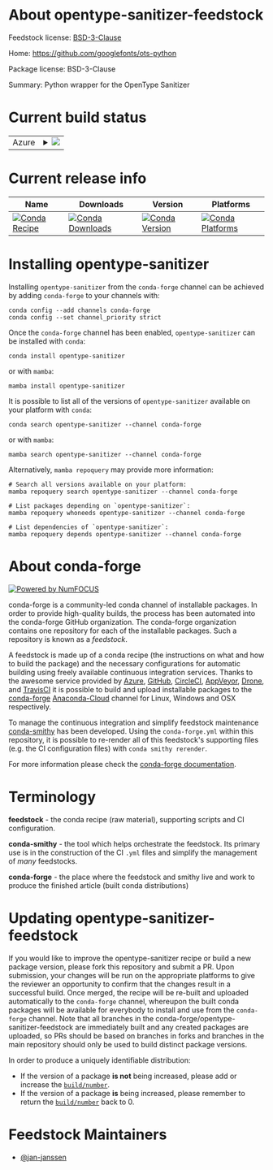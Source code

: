 About opentype-sanitizer-feedstock
==================================

Feedstock license: [BSD-3-Clause](https://github.com/conda-forge/opentype-sanitizer-feedstock/blob/main/LICENSE.txt)

Home: https://github.com/googlefonts/ots-python

Package license: BSD-3-Clause

Summary: Python wrapper for the OpenType Sanitizer

Current build status
====================


<table>
    
  <tr>
    <td>Azure</td>
    <td>
      <details>
        <summary>
          <a href="https://dev.azure.com/conda-forge/feedstock-builds/_build/latest?definitionId=16953&branchName=main">
            <img src="https://dev.azure.com/conda-forge/feedstock-builds/_apis/build/status/opentype-sanitizer-feedstock?branchName=main">
          </a>
        </summary>
        <table>
          <thead><tr><th>Variant</th><th>Status</th></tr></thead>
          <tbody><tr>
              <td>linux_64_python3.10.____cpython</td>
              <td>
                <a href="https://dev.azure.com/conda-forge/feedstock-builds/_build/latest?definitionId=16953&branchName=main">
                  <img src="https://dev.azure.com/conda-forge/feedstock-builds/_apis/build/status/opentype-sanitizer-feedstock?branchName=main&jobName=linux&configuration=linux%20linux_64_python3.10.____cpython" alt="variant">
                </a>
              </td>
            </tr><tr>
              <td>linux_64_python3.11.____cpython</td>
              <td>
                <a href="https://dev.azure.com/conda-forge/feedstock-builds/_build/latest?definitionId=16953&branchName=main">
                  <img src="https://dev.azure.com/conda-forge/feedstock-builds/_apis/build/status/opentype-sanitizer-feedstock?branchName=main&jobName=linux&configuration=linux%20linux_64_python3.11.____cpython" alt="variant">
                </a>
              </td>
            </tr><tr>
              <td>linux_64_python3.12.____cpython</td>
              <td>
                <a href="https://dev.azure.com/conda-forge/feedstock-builds/_build/latest?definitionId=16953&branchName=main">
                  <img src="https://dev.azure.com/conda-forge/feedstock-builds/_apis/build/status/opentype-sanitizer-feedstock?branchName=main&jobName=linux&configuration=linux%20linux_64_python3.12.____cpython" alt="variant">
                </a>
              </td>
            </tr><tr>
              <td>linux_64_python3.8.____cpython</td>
              <td>
                <a href="https://dev.azure.com/conda-forge/feedstock-builds/_build/latest?definitionId=16953&branchName=main">
                  <img src="https://dev.azure.com/conda-forge/feedstock-builds/_apis/build/status/opentype-sanitizer-feedstock?branchName=main&jobName=linux&configuration=linux%20linux_64_python3.8.____cpython" alt="variant">
                </a>
              </td>
            </tr><tr>
              <td>linux_64_python3.9.____73_pypy</td>
              <td>
                <a href="https://dev.azure.com/conda-forge/feedstock-builds/_build/latest?definitionId=16953&branchName=main">
                  <img src="https://dev.azure.com/conda-forge/feedstock-builds/_apis/build/status/opentype-sanitizer-feedstock?branchName=main&jobName=linux&configuration=linux%20linux_64_python3.9.____73_pypy" alt="variant">
                </a>
              </td>
            </tr><tr>
              <td>linux_64_python3.9.____cpython</td>
              <td>
                <a href="https://dev.azure.com/conda-forge/feedstock-builds/_build/latest?definitionId=16953&branchName=main">
                  <img src="https://dev.azure.com/conda-forge/feedstock-builds/_apis/build/status/opentype-sanitizer-feedstock?branchName=main&jobName=linux&configuration=linux%20linux_64_python3.9.____cpython" alt="variant">
                </a>
              </td>
            </tr>
          </tbody>
        </table>
      </details>
    </td>
  </tr>
</table>

Current release info
====================

| Name | Downloads | Version | Platforms |
| --- | --- | --- | --- |
| [![Conda Recipe](https://img.shields.io/badge/recipe-opentype--sanitizer-green.svg)](https://anaconda.org/conda-forge/opentype-sanitizer) | [![Conda Downloads](https://img.shields.io/conda/dn/conda-forge/opentype-sanitizer.svg)](https://anaconda.org/conda-forge/opentype-sanitizer) | [![Conda Version](https://img.shields.io/conda/vn/conda-forge/opentype-sanitizer.svg)](https://anaconda.org/conda-forge/opentype-sanitizer) | [![Conda Platforms](https://img.shields.io/conda/pn/conda-forge/opentype-sanitizer.svg)](https://anaconda.org/conda-forge/opentype-sanitizer) |

Installing opentype-sanitizer
=============================

Installing `opentype-sanitizer` from the `conda-forge` channel can be achieved by adding `conda-forge` to your channels with:

```
conda config --add channels conda-forge
conda config --set channel_priority strict
```

Once the `conda-forge` channel has been enabled, `opentype-sanitizer` can be installed with `conda`:

```
conda install opentype-sanitizer
```

or with `mamba`:

```
mamba install opentype-sanitizer
```

It is possible to list all of the versions of `opentype-sanitizer` available on your platform with `conda`:

```
conda search opentype-sanitizer --channel conda-forge
```

or with `mamba`:

```
mamba search opentype-sanitizer --channel conda-forge
```

Alternatively, `mamba repoquery` may provide more information:

```
# Search all versions available on your platform:
mamba repoquery search opentype-sanitizer --channel conda-forge

# List packages depending on `opentype-sanitizer`:
mamba repoquery whoneeds opentype-sanitizer --channel conda-forge

# List dependencies of `opentype-sanitizer`:
mamba repoquery depends opentype-sanitizer --channel conda-forge
```


About conda-forge
=================

[![Powered by
NumFOCUS](https://img.shields.io/badge/powered%20by-NumFOCUS-orange.svg?style=flat&colorA=E1523D&colorB=007D8A)](https://numfocus.org)

conda-forge is a community-led conda channel of installable packages.
In order to provide high-quality builds, the process has been automated into the
conda-forge GitHub organization. The conda-forge organization contains one repository
for each of the installable packages. Such a repository is known as a *feedstock*.

A feedstock is made up of a conda recipe (the instructions on what and how to build
the package) and the necessary configurations for automatic building using freely
available continuous integration services. Thanks to the awesome service provided by
[Azure](https://azure.microsoft.com/en-us/services/devops/), [GitHub](https://github.com/),
[CircleCI](https://circleci.com/), [AppVeyor](https://www.appveyor.com/),
[Drone](https://cloud.drone.io/welcome), and [TravisCI](https://travis-ci.com/)
it is possible to build and upload installable packages to the
[conda-forge](https://anaconda.org/conda-forge) [Anaconda-Cloud](https://anaconda.org/)
channel for Linux, Windows and OSX respectively.

To manage the continuous integration and simplify feedstock maintenance
[conda-smithy](https://github.com/conda-forge/conda-smithy) has been developed.
Using the ``conda-forge.yml`` within this repository, it is possible to re-render all of
this feedstock's supporting files (e.g. the CI configuration files) with ``conda smithy rerender``.

For more information please check the [conda-forge documentation](https://conda-forge.org/docs/).

Terminology
===========

**feedstock** - the conda recipe (raw material), supporting scripts and CI configuration.

**conda-smithy** - the tool which helps orchestrate the feedstock.
                   Its primary use is in the construction of the CI ``.yml`` files
                   and simplify the management of *many* feedstocks.

**conda-forge** - the place where the feedstock and smithy live and work to
                  produce the finished article (built conda distributions)


Updating opentype-sanitizer-feedstock
=====================================

If you would like to improve the opentype-sanitizer recipe or build a new
package version, please fork this repository and submit a PR. Upon submission,
your changes will be run on the appropriate platforms to give the reviewer an
opportunity to confirm that the changes result in a successful build. Once
merged, the recipe will be re-built and uploaded automatically to the
`conda-forge` channel, whereupon the built conda packages will be available for
everybody to install and use from the `conda-forge` channel.
Note that all branches in the conda-forge/opentype-sanitizer-feedstock are
immediately built and any created packages are uploaded, so PRs should be based
on branches in forks and branches in the main repository should only be used to
build distinct package versions.

In order to produce a uniquely identifiable distribution:
 * If the version of a package **is not** being increased, please add or increase
   the [``build/number``](https://docs.conda.io/projects/conda-build/en/latest/resources/define-metadata.html#build-number-and-string).
 * If the version of a package **is** being increased, please remember to return
   the [``build/number``](https://docs.conda.io/projects/conda-build/en/latest/resources/define-metadata.html#build-number-and-string)
   back to 0.

Feedstock Maintainers
=====================

* [@jan-janssen](https://github.com/jan-janssen/)

